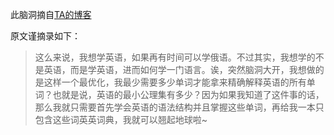 此脑洞摘自[TA的博客](http://www.namasikanam.com/hexo%E6%90%AD%E5%BB%BA%E7%AC%94%E8%AE%B0/)

原文谨摘录如下：

> 这么来说，我想学英语，如果再有时间可以学俄语。不过其实，我想学的不是英语，而是学英语，进而如何学一门语言。诶，突然脑洞大开，我想做的是这样一个最优化，我最少需要多少单词才能拿来精确解释英语的所有单词？也就是说，英语的最小公理集有多少？因为如果我知道了这件事的话，那么我就只需要首先学会英语的语法结构并且掌握这些单词，再给我一本只包含这些词英英词典，我就可以翘起地球啦~
